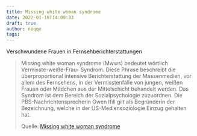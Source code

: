 ```yaml
---
title: Missing white woman syndrome
date: 2022-01-18T14:00:33
draft: true
author: noqqe
tags:
---
```


Verschwundene Frauen in Fernsehberichterstattungen

> Missing white woman syndrome (Mwws) bedeutet wörtlich Vermisste-weiße-Frau-
> Syndrom. Diese Phrase beschreibt die überproportional intensive
> Berichterstattung der Massenmedien, vor allem des Fernsehens, in der
> Vermisstenfälle von jungen, weißen Frauen oder Mädchen aus der Mittelschicht
> behandelt werden. Das Syndrom ist dem Bereich der Sozialpsychologie
> zuzuordnen. Die PBS-Nachrichtensprecherin Gwen Ifill gilt als Begründerin der
> Bezeichnung, welche in der US-Mediensoziologie Einzug gehalten hat.
>
> Quelle: [Missing white woman syndrome](https://de.wikipedia.org/wiki/Missing_white_woman_syndrome)
